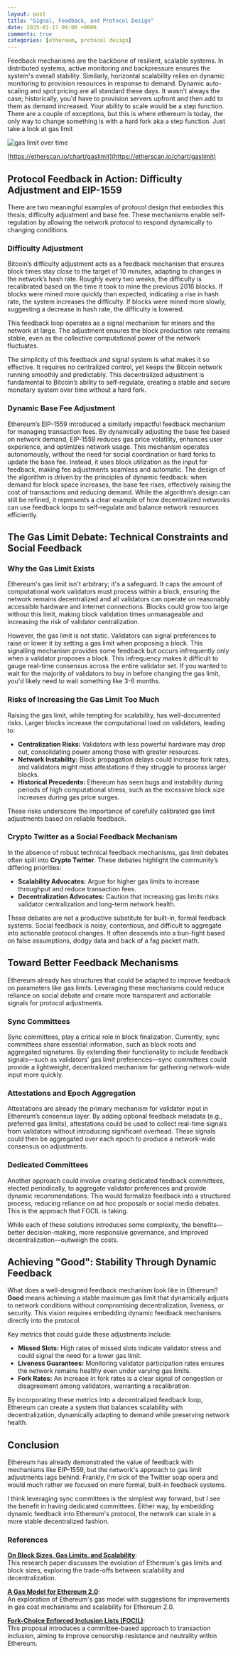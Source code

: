 ```yaml
---
layout: post
title: "Signal, Feedback, and Protocol Design"
date: 2025-01-17 09:00 +0000
comments: true
categories: [ethereum, protocol design]
---
```


Feedback mechanisms are the backbone of resilient, scalable systems. In distributed systems, active monitoring and backpressure ensures the system's overall stability. Similarly, horizontal scalability relies on dynamic monitoring to provision resources in response to demand. Dynamic auto-scaling and spot pricing are all standard these days. It wasn't always the case; historically, you'd have to provision servers upfront and then add to them as demand increased. Your ability to scale would be a step function. There are a couple of exceptions, but this is where ethereum is today, the only way to change something is with a hard fork aka a step function. Just take a look at gas limit 

![gas limit over time](assets/img/blog/signal-feedback-and-protocol-design/gas-limit.png)

[https://etherscan.io/chart/gaslimit](https://etherscan.io/chart/gaslimit)


## Protocol Feedback in Action: Difficulty Adjustment and EIP-1559

There are two meaningful examples of protocol design that embodies this thesis; difficulty adjustment and base fee. These mechanisms enable self-regulation by allowing the network protocol to respond dynamically to changing conditions.

### Difficulty Adjustment 

Bitcoin’s difficulty adjustment acts as a feedback mechanism that ensures block times stay close to the target of 10 minutes, adapting to changes in the network’s hash rate. Roughly every two weeks, the difficulty is recalibrated based on the time it took to mine the previous 2016 blocks. If blocks were mined more quickly than expected, indicating a rise in hash rate, the system increases the difficulty. If blocks were mined more slowly, suggesting a decrease in hash rate, the difficulty is lowered.

This feedback loop operates as a signal mechanism for miners and the network at large. The adjustment ensures the block production rate remains stable, even as the collective computational power of the network fluctuates. 

The simplicity of this feedback and signal system is what makes it so effective. It requires no centralized control, yet keeps the Bitcoin network running smoothly and predictably. This decentralized adjustment is fundamental to Bitcoin’s ability to self-regulate, creating a stable and secure monetary system over time without a hard fork.

### Dynamic Base Fee Adjustment 

Ethereum’s EIP-1559 introduced a similarly impactful feedback mechanism for managing transaction fees. By dynamically adjusting the base fee based on network demand, EIP-1559 reduces gas price volatility, enhances user experience, and optimizes network usage. This mechanism operates autonomously, without the need for social coordination or hard forks to update the base fee. Instead, it uses block utilization as the input for feedback, making fee adjustments seamless and automatic. The design of the algorithm is driven by the principles of dynamic feedback: when demand for block space increases, the base fee rises, effectively raising the cost of transactions and reducing demand. While the algorithm’s design can still be refined, it represents a clear example of how decentralized networks can use feedback loops to self-regulate and balance network resources efficiently.


## The Gas Limit Debate: Technical Constraints and Social Feedback

### Why the Gas Limit Exists
Ethereum's gas limit isn't arbitrary; it's a safeguard. It caps the amount of computational work validators must process within a block, ensuring the network remains decentralized and all validators can operate on reasonably accessible hardware and internet connections. Blocks could grow too large without this limit, making block validation times unmanageable and increasing the risk of validator centralization.

However, the gas limit is not static. Validators can signal preferences to raise or lower it by setting a gas limit when proposing a block. This signalling mechanism provides some feedback but occurs infrequently only when a validator proposes a block. This infrequency makes it difficult to gauge real-time consensus across the entire validator set. If you wanted to wait for the majority of validators to buy in before changing the gas limit, you'd likely need to wait something like 3-6 months.

### Risks of Increasing the Gas Limit Too Much
Raising the gas limit, while tempting for scalability, has well-documented risks. Larger blocks increase the computational load on validators, leading to:  
- **Centralization Risks:** Validators with less powerful hardware may drop out, consolidating power among those with greater resources.  
- **Network Instability:** Block propagation delays could increase fork rates, and validators might miss attestations if they struggle to process larger blocks.  
- **Historical Precedents:** Ethereum has seen bugs and instability during periods of high computational stress, such as the excessive block size increases during gas price surges.

These risks underscore the importance of carefully calibrated gas limit adjustments based on reliable feedback.

### Crypto Twitter as a Social Feedback Mechanism
In the absence of robust technical feedback mechanisms, gas limit debates often spill into **Crypto Twitter**. These debates highlight the community’s differing priorities:  
- **Scalability Advocates:** Argue for higher gas limits to increase throughput and reduce transaction fees.  
- **Decentralization Advocates:** Caution that increasing gas limits risks validator centralization and long-term network health.  

These debates are not a productive substitute for built-in, formal feedback systems. Social feedback is noisy, contentious, and difficult to aggregate into actionable protocol changes. It often descends into a bun-fight based on false assumptions, dodgy data and back of a fag packet math.


## Toward Better Feedback Mechanisms

Ethereum already has structures that could be adapted to improve feedback on parameters like gas limits. Leveraging these mechanisms could reduce reliance on social debate and create more transparent and actionable signals for protocol adjustments.

### Sync Committees
Sync committees, play a critical role in block finalization. Currently, sync committees share essential information, such as block roots and aggregated signatures. By extending their functionality to include feedback signals—such as validators’ gas limit preferences—sync committees could provide a lightweight, decentralized mechanism for gathering network-wide input more quickly.

### Attestations and Epoch Aggregation
Attestations are already the primary mechanism for validator input in Ethereum’s consensus layer. By adding optional feedback metadata (e.g., preferred gas limits), attestations could be used to collect real-time signals from validators without introducing significant overhead. These signals could then be aggregated over each epoch to produce a network-wide consensus on adjustments.  

### Dedicated Committees 
Another approach could involve creating dedicated feedback committees, elected periodically, to aggregate validator preferences and provide dynamic recommendations. This would formalize feedback into a structured process, reducing reliance on ad hoc proposals or social media debates. This is the approach that FOCIL is taking.

While each of these solutions introduces some complexity, the benefits—better decision-making, more responsive governance, and improved decentralization—outweigh the costs.

## Achieving "Good": Stability Through Dynamic Feedback

What does a well-designed feedback mechanism look like in Ethereum? **Good** means achieving a stable maximum gas limit that dynamically adjusts to network conditions without compromising decentralization, liveness, or security. This vision requires embedding dynamic feedback mechanisms directly into the protocol.

Key metrics that could guide these adjustments include:  
- **Missed Slots:** High rates of missed slots indicate validator stress and could signal the need for a lower gas limit.  
- **Liveness Guarantees:** Monitoring validator participation rates ensures the network remains healthy even under varying gas limits.  
- **Fork Rates:** An increase in fork rates is a clear signal of congestion or disagreement among validators, warranting a recalibration.  

By incorporating these metrics into a decentralized feedback loop, Ethereum can create a system that balances scalability with decentralization, dynamically adapting to demand while preserving network health. 


## Conclusion

Ethereum has already demonstrated the value of feedback with mechanisms like EIP-1559, but the network's approach to gas limit adjustments lags behind. Frankly, I'm sick of the Twitter soap opera and would much rather we focused on more formal, built-in feedback systems.

I think leveraging sync committees is the simplest way forward, but I see the benefit in having dedicated committees. Either way, by embedding dynamic feedback into Ethereum's protocol, the network can scale in a more stable decentralized fashion.


### References

**[On Block Sizes, Gas Limits, and Scalability](https://ethresear.ch/t/on-block-sizes-gas-limits-and-scalability/18444)**:  
   This research paper discusses the evolution of Ethereum's gas limits and block sizes, exploring the trade-offs between scalability and decentralization.  
   

**[A Gas Model for Ethereum 2.0](https://ethresear.ch/t/a-gas-model-for-ethereum-2-0/19989)**:  
   An exploration of Ethereum's gas model with suggestions for improvements in gas cost mechanisms and scalability for Ethereum 2.0. 
   

**[Fork-Choice Enforced Inclusion Lists (FOCIL)](https://ethresear.ch/t/fork-choice-enforced-inclusion-lists-focil-a-simple-committee-based-inclusion-list-proposal/19870)**:  
   This proposal introduces a committee-based approach to transaction inclusion, aiming to improve censorship resistance and neutrality within Ethereum.  